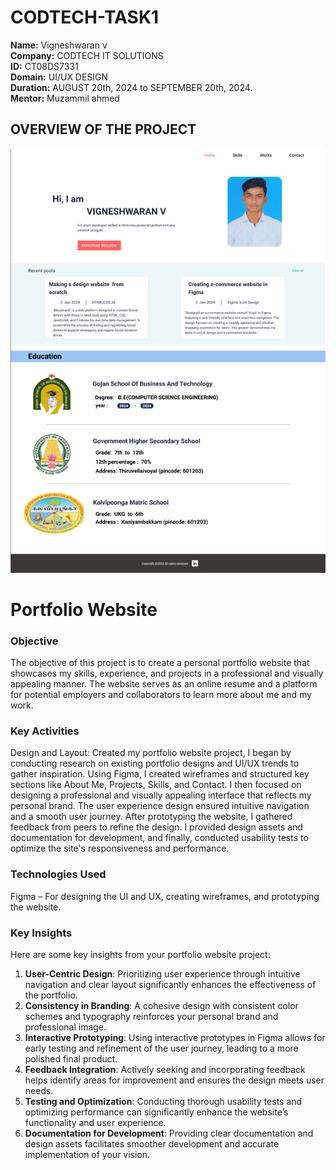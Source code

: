 # CODTECH-TASK1
**Name:**  Vigneshwaran v<br>
**Company:** CODTECH IT SOLUTIONS<br>
**ID:** CT08DS7331<br>
**Domain:** UI/UX DESIGN<br>
**Duration:** AUGUST 20th, 2024 to SEPTEMBER 20th, 2024.
<br>
**Mentor:** Muzammil ahmed<br>

## OVERVIEW OF THE PROJECT

![Screenshot](https://github.com/vigneshwaran046/CODTECH-Task1/blob/9bbb4368c514df8c8871738b3282cf10313aaa8f/Screenshot%202024-09-17%20072311.png)


<h1> Portfolio Website</h1>
<h3>Objective</h3>
The objective of this project is to create a personal portfolio website that showcases my skills, experience, and projects in a professional and visually appealing manner. The website serves as an online resume and a platform for potential employers and collaborators to learn more about me and my work.

<h3>Key Activities</h3>
Design and Layout: Created my portfolio website project, I began by conducting research on existing portfolio designs and UI/UX trends to gather inspiration. Using Figma, I created wireframes and structured key sections like About Me, Projects, Skills, and Contact. I then focused on designing a professional and visually appealing interface that reflects my personal brand. The user experience design ensured intuitive navigation and a smooth user journey. After prototyping the website, I gathered feedback from peers to refine the design. I provided design assets and documentation for development, and finally, conducted usability tests to optimize the site's responsiveness and performance.

<h3>Technologies Used</h3>
Figma – For designing the UI and UX, creating wireframes, and prototyping the website.

<h3>Key Insights</h3>
Here are some key insights from your portfolio website project:

1. **User-Centric Design**: Prioritizing user experience through intuitive navigation and clear layout significantly enhances the effectiveness of the portfolio.
2. **Consistency in Branding**: A cohesive design with consistent color schemes and typography reinforces your personal brand and professional image.
3. **Interactive Prototyping**: Using interactive prototypes in Figma allows for early testing and refinement of the user journey, leading to a more polished final product.
4. **Feedback Integration**: Actively seeking and incorporating feedback helps identify areas for improvement and ensures the design meets user needs.
5. **Testing and Optimization**: Conducting thorough usability tests and optimizing performance can significantly enhance the website’s functionality and user experience.
6. **Documentation for Development**: Providing clear documentation and design assets facilitates smoother development and accurate implementation of your vision.
